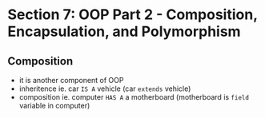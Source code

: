 # Section 7: OOP Part 2 - Composition, Encapsulation, and Polymorphism

## Composition
- it is another component of OOP
- inheritence ie. car `IS A` vehicle (car `extends` vehicle)
- composition ie. computer `HAS A` a motherboard (motherboard is `field` variable in computer)